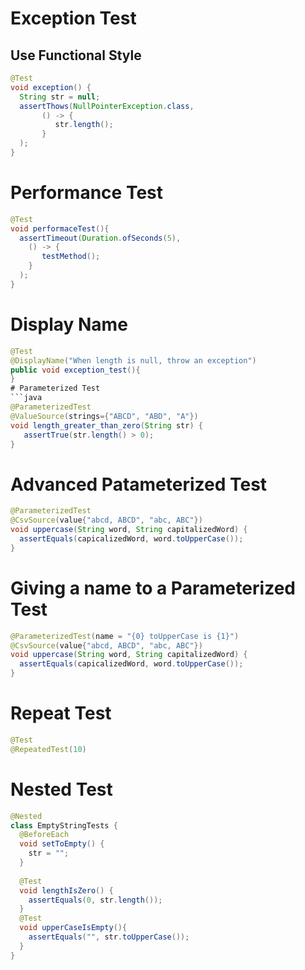 
# Exception Test
## Use Functional Style
```java
@Test
void exception() {
  String str = null;
  assertThows(NullPointerException.class, 
       () -> {
          str.length();
       }
  );
}
```
# Performance Test
```java
@Test
void performaceTest(){
  assertTimeout(Duration.ofSeconds(5),
    () -> {
       testMethod();
    }
  );
}
```

# Display Name
```java
@Test
@DisplayName("When length is null, throw an exception")
public void exception_test(){
}
# Parameterized Test
```java
@ParameterizedTest
@ValueSource(strings={"ABCD", "ABD", "A"})
void length_greater_than_zero(String str) {
   assertTrue(str.length() > 0);
}
```
# Advanced Patameterized Test
```java
@ParameterizedTest
@CsvSource(value{"abcd, ABCD", "abc, ABC"})
void uppercase(String word, String capitalizedWord) {
  assertEquals(capicalizedWord, word.toUpperCase());
}
```
# Giving a name to a Parameterized Test
```java
@ParameterizedTest(name = "{0} toUpperCase is {1}")
@CsvSource(value{"abcd, ABCD", "abc, ABC"})
void uppercase(String word, String capitalizedWord) {
  assertEquals(capicalizedWord, word.toUpperCase());
}
```
# Repeat Test
```java
@Test
@RepeatedTest(10)
```

# Nested Test
```java
@Nested
class EmptyStringTests {
  @BeforeEach
  void setToEmpty() {
    str = "";
  }
  
  @Test
  void lengthIsZero() {
    assertEquals(0, str.length());
  }
  @Test
  void upperCaseIsEmpty(){
    assertEquals("", str.toUpperCase());
  }
}
```
